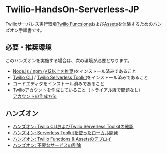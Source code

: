 # Twilio-HandsOn-Serverless-JP
Twilioサーバレス実行環境[Twilio Funcsions](https://jp.twilio.com/docs/runtime/functions)および[Assets](https://jp.twilio.com/docs/runtime/assets)を体験するためのハンズオン手順書です。

## 必要・推奨環境
このハンズオンを実施する場合は、次の環境が必要となります。

- [Node.js / npm (v12以上を推奨)](https://nodejs.org/ja/)をインストール済みであること
- [Twilio CLI]() / [Twilio Serverless Toolkit]()をインストール済みであること
- コードエディタをインストール済みであること
- Twilioアカウントを作成していること（トライアル版で問題なし）  
[アカウントの作成方法](https://www.twilio.com/blog/how-to-create-twilio-account-jp)


## ハンズオン

- [ハンズオン: Twilio CLIおよびTwilio Serverless Toolkitの確認](/docs/01-Twilio-CLI-Serverless-Toolkit/00-Overview.md)
- [ハンズオン: Serverless Toolkitを使ったローカル開発](/docs/02-Create-Serverless-Project/00-Overview.md)
- [ハンズオン: Twilio Functions & Assetsのデプロイ](/docs/03-Deploy-to-Twilio-Cloud/00-Overview.md)
- [ハンズオン: 不要なサービスの削除](/docs/04-Remove-Service/00-Overview.md)